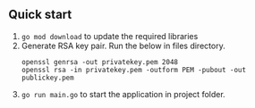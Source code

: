 Quick start
-----------

1. `go mod download` to update the required libraries
2. Generate RSA key pair. Run the below in files directory.
   ```
   openssl genrsa -out privatekey.pem 2048
   openssl rsa -in privatekey.pem -outform PEM -pubout -out publickey.pem
   ```
3. `go run main.go` to start the application in project folder. 
